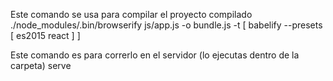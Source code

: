 Este comando se usa para compilar el proyecto compilado 
./node_modules/.bin/browserify js/app.js -o bundle.js -t [ babelify --presets [ es2015 react ] ]

Este comando es para correrlo en el servidor (lo ejecutas dentro de la carpeta)
serve 
